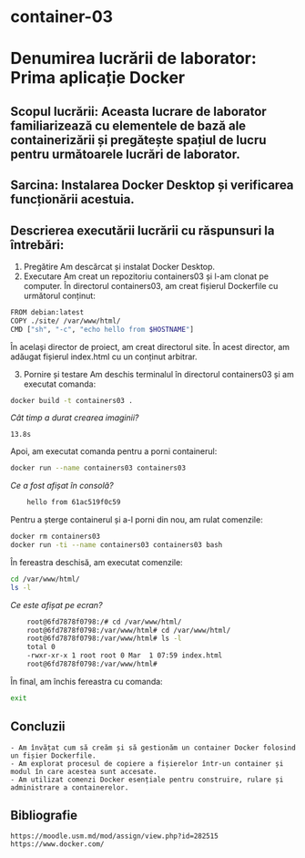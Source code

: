 # container-03
# Denumirea lucrării de laborator: Prima aplicație Docker

## Scopul lucrării: Aceasta lucrare de laborator familiarizează cu elementele de bază ale containerizării și pregătește spațiul de lucru pentru următoarele lucrări de laborator.

## Sarcina: Instalarea Docker Desktop și verificarea funcționării acestuia.

## Descrierea executării lucrării cu răspunsuri la întrebări:
   1. Pregătire
Am descărcat și instalat Docker Desktop. 
   2. Executare
Am creat un repozitoriu containers03 și l-am clonat pe computer.
În directorul containers03, am creat fișierul Dockerfile cu următorul conținut:

```bash
FROM debian:latest  
COPY ./site/ /var/www/html/  
CMD ["sh", "-c", "echo hello from $HOSTNAME"]  
```

În același director de proiect, am creat directorul site. În acest director, am adăugat fișierul index.html cu un conținut arbitrar.

   3. Pornire și testare
Am deschis terminalul în directorul containers03 și am executat comanda:

```bash
docker build -t containers03 .
```

*Cât timp a durat crearea imaginii?*

    13.8s

Apoi, am executat comanda pentru a porni containerul:

```bash
docker run --name containers03 containers03
```

*Ce a fost afișat în consolă?*

```bash
    hello from 61ac519f0c59
```


Pentru a șterge containerul și a-l porni din nou, am rulat comenzile:

```bash
docker rm containers03  
docker run -ti --name containers03 containers03 bash  
```

În fereastra deschisă, am executat comenzile:
```bash
cd /var/www/html/  
ls -l  
```

*Ce este afișat pe ecran?*

```bash
    root@6fd7878f0798:/# cd /var/www/html/
    root@6fd7878f0798:/var/www/html# cd /var/www/html/
    root@6fd7878f0798:/var/www/html# ls -l
    total 0
    -rwxr-xr-x 1 root root 0 Mar  1 07:59 index.html
    root@6fd7878f0798:/var/www/html#
```

În final, am închis fereastra cu comanda:

```bash
exit  
```

## Concluzii
    - Am învățat cum să creăm și să gestionăm un container Docker folosind un fișier Dockerfile.
    - Am explorat procesul de copiere a fișierelor într-un container și modul în care acestea sunt accesate.
    - Am utilizat comenzi Docker esențiale pentru construire, rulare și administrare a containerelor.


## Bibliografie
    https://moodle.usm.md/mod/assign/view.php?id=282515
    https://www.docker.com/


